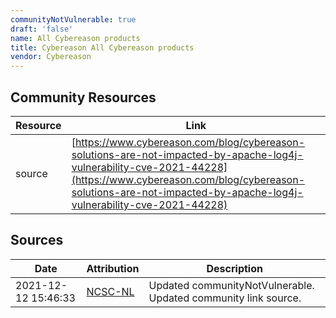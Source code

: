 ```yaml
---
communityNotVulnerable: true
draft: 'false'
name: All Cybereason products
title: Cybereason All Cybereason products
vendor: Cybereason
---
```



## Community Resources
| Resource | Link |
| --- | --- |
| source | [https://www.cybereason.com/blog/cybereason-solutions-are-not-impacted-by-apache-log4j-vulnerability-cve-2021-44228](https://www.cybereason.com/blog/cybereason-solutions-are-not-impacted-by-apache-log4j-vulnerability-cve-2021-44228) |


## Sources
| Date | Attribution | Description |
| --- | --- | --- |
| 2021-12-12 15:46:33 | [NCSC-NL](https://github.com/NCSC-NL/log4shell/blob/main/software/README.md) | Updated communityNotVulnerable. Updated community link source.  |

